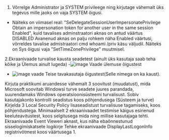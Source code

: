 1. Võrrelge Administrator ja SYSTEM privileege ning kirjutage vähemalt üks tegevus mille jaoks on vaja SYSTEM õigusi.
  - Näiteks on viimasel real: "SeDelegateSessionUserImpersonatePrivilege Obtain an impersonation token for another user in the same session Enabled", kuid tavalises adminstraatori aknas on antud väärtus DISABLED
  Avanenud aknas on palju rohkem näha Enabled väärtusi, võrreldes tavalise admistraatori cmd whoami /priv käsu väljudil. Näiteks on Sys õigusi vaja "SetTimeZonePrivilege" muutmisel.
  
2.Ekraanivaade turvalise kausta seadetest (ainult üks kasutaja saab teha kõike ja Ülemus ainult lugeda)
  -![image](https://user-images.githubusercontent.com/112877689/200669815-b0b237d6-94c0-46c6-8a0e-e8beee59b9b1.png)
  Vaade ülemuse õigustest
  - ![image](https://user-images.githubusercontent.com/112877689/200669937-8a8ca8ef-727a-44f5-8d99-bf46fd68eb4c.png)
  vaade Teise tavakasutaja õigustest(Selle nimega on ka kaust).
 
  
  
  
  
  
  
  
Kirjuta praktikumi aruandesse vähemalt 3 soovitust (muudatust), mida Microsoft soovitab Windowsi turve seadete juures parandada, suurendamaks Windows operatsioonisüsteemi turvalisust.
Sobiv kasutajakonto kontrolli seadistus koos põhjendusega (Süsteem ja turve)
Kirjelda 3 Local Security Policy lisaseadistust turvalisuse tagamiseks, koos põhjendustega.
Minimaalselt 2 ekraanivaadet testimise käigus esinenud keeluteavitustest, koos selgitusega mida ning millise kasutajaga tehti.
Ekraanivaade Event Vieweri aknast, kus näha ebaõnnestunud sisselogimiskatsete logikirje
Tehke ekraanivaade DisplayLastLogonInfo registrivõtmest koos väärtusega 1.
